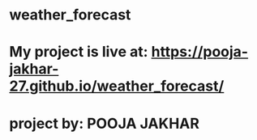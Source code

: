 # weather_forecast
# My project is live at:  https://pooja-jakhar-27.github.io/weather_forecast/
# project by: POOJA JAKHAR
